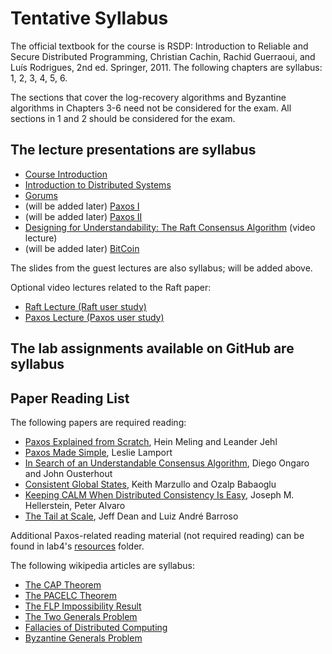 # Tentative Syllabus

The official textbook for the course is RSDP: Introduction to Reliable and Secure Distributed Programming, Christian Cachin, Rachid Guerraoui, and Luís Rodrigues, 2nd ed. Springer, 2011.
The following chapters are syllabus: 1, 2, 3, 4, 5, 6.

The sections that cover the log-recovery algorithms and Byzantine algorithms in Chapters 3-6 need not be considered for the exam.
All sections in 1 and 2 should be considered for the exam.

## The lecture presentations are syllabus

- [Course Introduction](slides2024/0-course-info-2024.pdf)
- [Introduction to Distributed Systems](slides2024/1-introduction-2024.pdf)
- [Gorums](slides2024/2-gorums-intro-2024.pdf)
- (will be added later) [Paxos I](slides2024/3-paxos-from-scratch-2024.pdf)
- (will be added later) [Paxos II](slides2024/4-paxos-made-insanely-simple-2024.pdf)
- [Designing for Understandability: The Raft Consensus Algorithm](https://www.youtube.com/watch?v=vYp4LYbnnW8) (video lecture)
- (will be added later) [BitCoin](slides2024/5-bitcoin-2024.pdf)

The slides from the guest lectures are also syllabus; will be added above.

Optional video lectures related to the Raft paper:

- [Raft Lecture (Raft user study)](https://www.youtube.com/watch?v=YbZ3zDzDnrw)
- [Paxos Lecture (Paxos user study)](https://www.youtube.com/watch?v=JEpsBg0AO6o)

## The lab assignments available on GitHub are syllabus

## Paper Reading List

The following papers are required reading:

- [Paxos Explained from Scratch](reading/paxos-scratch-paper.pdf), Hein Meling and Leander Jehl
- [Paxos Made Simple](reading/paxos-simple.pdf), Leslie Lamport
- [In Search of an Understandable Consensus Algorithm](reading/raft.pdf), Diego Ongaro and John Ousterhout
- [Consistent Global States](reading/consistent-global-states.pdf), Keith Marzullo and Ozalp Babaoglu
- [Keeping CALM When Distributed Consistency Is Easy](reading/keeping-calm.pdf), Joseph M. Hellerstein, Peter Alvaro
- [The Tail at Scale](reading/tail-at-scale.pdf), Jeff Dean and Luiz André Barroso

Additional Paxos-related reading material (not required reading) can be found in lab4's [resources](../lab4/resources) folder.

The following wikipedia articles are syllabus:

- [The CAP Theorem](https://en.wikipedia.org/wiki/CAP_theorem)
- [The PACELC Theorem](https://en.wikipedia.org/wiki/PACELC_theorem)
- [The FLP Impossibility Result](<https://en.wikipedia.org/wiki/Consensus_(computer_science)#The_FLP_impossibility_result_for_asynchronous_deterministic_consensus>)
- [The Two Generals Problem](https://en.wikipedia.org/wiki/Two_Generals%27_Problem)
- [Fallacies of Distributed Computing](https://en.wikipedia.org/wiki/Fallacies_of_distributed_computing)
- [Byzantine Generals Problem](https://en.wikipedia.org/wiki/Byzantine_fault)
